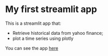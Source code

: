 #  My first streamlit app

This is a streamlit app that:

- Retrieve historical data from yahoo finance;
- plot a time series using plotly

You can see the app [here](https://tads)